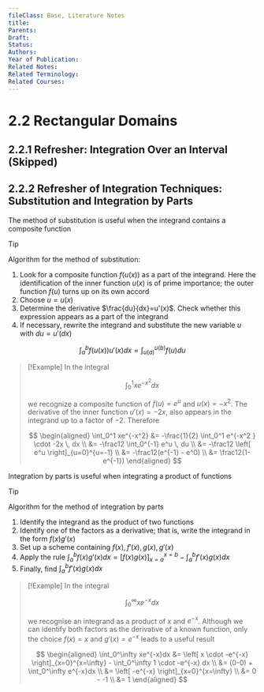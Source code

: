 ```yaml
---
fileClass: Base, Literature Notes
title: 
Parents: 
Draft: 
Status: 
Authors: 
Year of Publication: 
Related Notes: 
Related Terminology: 
Related Courses: 
---
```


# 2.2 Rectangular Domains
## 2.2.1 Refresher: Integration Over an Interval (Skipped)

## 2.2.2 Refresher of Integration Techniques: Substitution and Integration by Parts
The method of substitution is useful when the integrand contains a composite function

>[!Tip]
>Algorithm for the method of substitution:
>1. Look for a composite function $f(u(x))$ as a part of the integrand. Here the identification of the inner function $u(x)$ is of prime importance; the outer function $f(u)$ turns up on its own accord
>2. Choose $u = u(x)$
>3. Determine the derivative $\frac{du}{dx}=u'(x)$. Check whether this expression appears as a part of the integrand
>4. If necessary, rewrite the integrand and substitute the new variable $u$ with $du = u'(dx)$
>
>$$
>\int_a^b f(u(x))u'(x)dx = \int_{u(a)}^{u(b)} f(u) du
>$$

>[!Example]
>In the integral 
>
>$$
>\int_0^1 xe^{-x^2}dx
>$$
>
>we recognize a composite function of $f(u)=e^u$ and $u(x)=-x^2$. The derivative of the inner function $u'(x) = -2x$, also appears in the integrand up to a factor of $-2$. Therefore
>
>$$
>\begin{aligned}
>\int_0^1 xe^{-x^2} &= -\frac{1}{2} \int_0^1 e^{-x^2 } \cdot -2x \, dx \\
>&= -\frac12 \int_0^{-1} e^u \, du \\
>&= -\frac12 \left[ e^u \right]_{u=0}^{u=-1} \\
>&= -\frac12(e^{-1} - e^0) \\
>&= \frac12(1-e^{-1})
>\end{aligned}
>$$
>

Integration by parts is useful when integrating a product of functions

>[!Tip]
>Algorithm for the method of integration by parts
>1. Identify the integrand as the product of two functions
>2. Identify one of the factors as a derivative; that is, write the integrand in the form $f(x)g'(x)$
>3. Set up a scheme containing $f(x), f'(x), g(x), g'(x)$
>4. Apply the rule $\int_a^b f(x)g'(x)dx = \left[ f(x)g(x) \right]^{x=b}_{x=a} - \int_a^b f'(x)g(x)dx$
>5. Finally, find $\int_a^b f'(x)g(x)dx$

>[!Example]
>In the integral
>
>$$
>\int_0^\infty xe^{-x} dx
>$$
>
>we recognise an integrand as a product of $x$ and $e^{-x}$. Although we can identify both factors as the derivative of a known function, only the choice $f(x) = x$ and $g'(x) = e^{-x}$ leads to a useful result
>
>$$
>\begin{aligned}
>\int_0^\infty xe^{-x}dx &= \left[ x \cdot -e^{-x} \right]_{x=0}^{x=\infty} - \int_0^\infty 1 \cdot -e^{-x} dx \\
>&= (0-0) + \int_0^\infty e^{-x}dx \\
>&= \left[ -e^{-x} \right]_{x=0}^{x=\infty} \\
>&= 0 - -1 \\
>&= 1
>\end{aligned}
>$$
>







